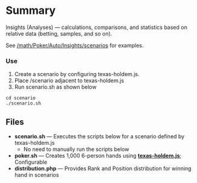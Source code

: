 # Summary

Insights (Analyses) — calculations, comparisons, and statistics based on relative data (betting, samples, and so on). 

See [/math/Poker/Auto/Insights/scenarios](https://github.com/wrightben/math/tree/master/Poker/Auto/Insights) for examples. 

### Use

1. Create a scenario by configuring texas-holdem.js.
2. Place /scenario adjacent to texas-holdem.js
3. Run scenario.sh as shown below

```
cd scenario
./scenario.sh
```

## Files

- **scenario.sh** — Executes the scripts below for a scenario defined by texas-holdem.js
	- No need to manually run the scripts below
- **poker.sh** — Creates 1,000 6-person hands using **[texas-holdem.js](https://github.com/wrightben/texas-holdem)**; Configurable
- **distribution.php** — Provides Rank and Position distribution for winning hand in scenarios
